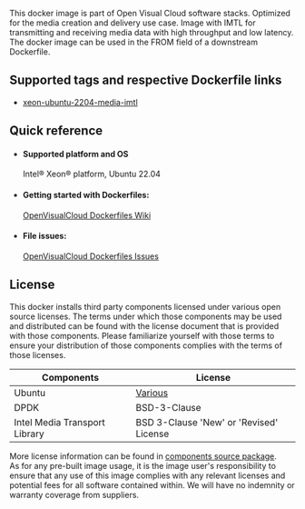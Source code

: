 This docker image is part of Open Visual Cloud software stacks. Optimized for the media creation and delivery use case. Image with IMTL for transmitting and receiving media data with high throughput and low latency. The docker image can be used in the FROM field of a downstream Dockerfile. 

## Supported tags and respective Dockerfile links
 - [xeon-ubuntu-2204-media-imtl](https://github.com/OpenVisualCloud/Dockerfiles/blob/v23.06/Xeon/ubuntu-22.04/media/imtl/Dockerfile)

## Quick reference
- #### Supported platform and OS
  Intel&reg; Xeon&reg; platform, Ubuntu 22.04




- #### Getting started with Dockerfiles:
  [OpenVisualCloud Dockerfiles Wiki](https://github.com/OpenVisualCloud/Dockerfiles/wiki)

- #### File issues:
  [OpenVisualCloud Dockerfiles Issues](https://github.com/OpenVisualCloud/Dockerfiles/issues)


## License
This docker installs third party components licensed under various open source licenses.  The terms under which those components may be used and distributed can be found with the license document that is provided with those components.  Please familiarize yourself with those terms to ensure your distribution of those components complies with the terms of those licenses.


| Components | License |
| ----- | ----- |
|Ubuntu| [Various](https://hub.docker.com/_/ubuntu) |
|DPDK|BSD-3-Clause|
|Intel Media Transport Library|BSD 3-Clause 'New' or 'Revised' License|


More license information can be found in [components source package](https://github.com/OpenVisualCloud/Dockerfiles-Resources).   
As for any pre-built image usage, it is the image user's responsibility to ensure that any use of this image complies with any relevant licenses and potential fees for all software contained within. We will have no indemnity or warranty coverage from suppliers.

